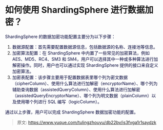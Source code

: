# 如何使用 ShardingSphere 进行数据加密？

<font style="color:rgb(5, 7, 59);">ShardingSphere 的数据加密功能配置主要分为以下步骤：</font>

1. <font style="color:rgb(5, 7, 59);">数据源配置：首先需要配置数据源信息，包括数据源的名称、连接池等信息。</font>
2. <font style="color:rgb(5, 7, 59);">加密算法配置：在 ShardingSphere 中内置了一些常见的加密算法，例如 AES、MD5、RC4、SM3 和 SM4，用户可以选择其中一种或多种算法进行加解密操作。同时，用户也可以通过实现 ShardingSphere 提供的接口来自定义加密算法。</font>
3. <font style="color:rgb(5, 7, 59);">加密表配置：该步骤主要用于配置数据表里哪个列为密文数据（cipherColumn）、使用什么算法进行加解密（encryptorName）、哪个列为辅助查询数据（assistedQueryColumn）、使用什么算法进行加解密（assistedQueryEncryptorName）、哪个列为明文数据（plainColumn）以及使用哪个列进行 SQL 编写（logicColumn）。</font>

<font style="color:rgb(5, 7, 59);">通过以上步骤，用户可以完成 ShardingSphere 数据加密功能的配置。</font>



> 原文: <https://www.yuque.com/tulingzhouyu/db22bv/is3fvga1r1saydzk>
